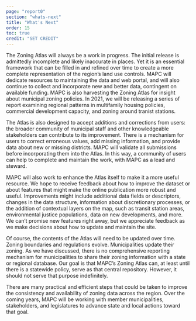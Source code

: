 ```yaml
---
page: "report0"
section: "whats-next"
title: "What's Next"
order: 15
toc: true
credit: "SET CREDIT"
---
```

The Zoning Atlas will always be a work in progress. The initial release is admittedly incomplete and likely inaccurate in places. Yet it is an essential framework that can be filled in and refined over time to create a more complete representation of the region’s land use controls. MAPC will dedicate resources to maintaining the data and web portal, and will also continue to collect and incorporate new and better data, contingent on available funding. MAPC is also harvesting the Zoning Atlas for insight about municipal zoning policies. In 2021, we will be releasing a series of report examining regional patterns in multifamily housing policies, commercial development capacity, and zoning around tranist stations.

The Atlas is also designed to accept additions and corrections from users: the broader community of municipal staff and other knowledgeable stakeholders can contribute to its improvement. There is a mechanism for users to correct erroneous values, add missing information, and provide data about new or missing districts. MAPC will validate all submissions before incorporating them into the Atlas. In this way, a community of users can help to complete and maintain the work, with MAPC as a lead and steward.

MAPC will also work to enhance the Atlas itself to make it a more useful resource. We hope to receive feedback about how to improve the dataset or about features that might make the online publication more robust and useful. Improvements might include additional data fields or descriptors, changes in the data structure, information about discretionary processes, or the addition of contextual layers on the map, such as transit station areas, environmental justice populations, data on new developments, and more. We can’t promise new features right away, but we appreciate feedback as we make decisions about how to update and maintain the site.

Of course, the contents of the Atlas will need to be updated over time. Zoning boundaries and regulations evolve. Municipalities update their zoning. As we have discussed, there is no comprehensive reporting mechanism for municipalities to share their zoning information with a state or regional database. Our goal is that MAPC’s Zoning Atlas can, at least until there is a statewide policy, serve as that central repository. However, it should not serve that purpose indefinitely.

There are many practical and efficient steps that could be taken to improve the consistency and availability of zoning data across the region. Over the coming years, MAPC will be working with member municipalities, stakeholders, and legislatures to advance state and local actions toward that goal.